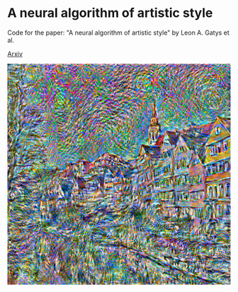 # A neural algorithm of artistic style
Code for the paper: "A neural algorithm of artistic style" by Leon A. Gatys et al.

[Arxiv](https://arxiv.org/abs/1508.06576)

![](https://github.com/dangmanhtruong1995/A-neural-algorithm-of-artistic-style/blob/main/1.png)



